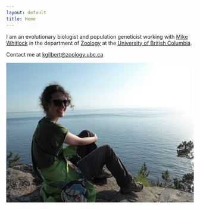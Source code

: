 ```yaml
---
layout: default
title: Home
---
```


I am an evolutionary biologist and population geneticist working with [Mike Whitlock](http://www.zoology.ubc.ca/person/whitlock) in the department of [Zoology](http://www.zoology.ubc.ca/) at the [University of British Columbia](http://www.ubc.ca/).

Contact me at kgilbert@zoology.ubc.ca



![photo](https://github.com/kjgilbert/kjgilbert.github.io/raw/master/extras/Photo.png)